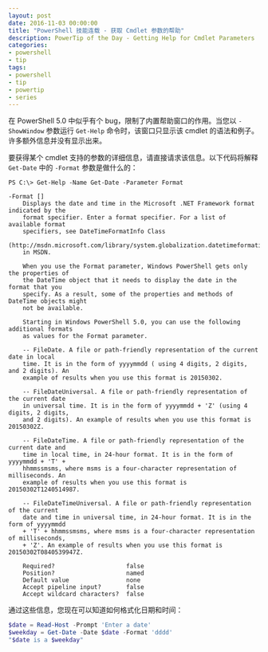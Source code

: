 ```yaml
---
layout: post
date: 2016-11-03 00:00:00
title: "PowerShell 技能连载 - 获取 Cmdlet 参数的帮助"
description: PowerTip of the Day - Getting Help for Cmdlet Parameters
categories:
- powershell
- tip
tags:
- powershell
- tip
- powertip
- series
---
```

在 PowerShell 5.0 中似乎有个 bug，限制了内置帮助窗口的作用。当您以 `-ShowWindow` 参数运行 `Get-Help` 命令时，该窗口只显示该 cmdlet 的语法和例子。许多额外信息并没有显示出来。

要获得某个 cmdlet 支持的参数的详细信息，请直接请求该信息。以下代码将解释 `Get-Date` 中的 `-Format` 参数是做什么的：

    PS C:\> Get-Help -Name Get-Date -Parameter Format 
    
    -Format []
        Displays the date and time in the Microsoft .NET Framework format indicated by the 
        format specifier. Enter a format specifier. For a list of available format 
        specifiers, see DateTimeFormatInfo Class 
        (http://msdn.microsoft.com/library/system.globalization.datetimeformatinfo.aspx) 
        in MSDN.
        
        When you use the Format parameter, Windows PowerShell gets only the properties of 
        the DateTime object that it needs to display the date in the format that you 
        specify. As a result, some of the properties and methods of DateTime objects might 
        not be available.
        
        Starting in Windows PowerShell 5.0, you can use the following additional formats 
        as values for the Format parameter.
        
        -- FileDate. A file or path-friendly representation of the current date in local 
        time. It is in the form of yyyymmdd ( using 4 digits, 2 digits, and 2 digits). An 
        example of results when you use this format is 20150302.
        
        -- FileDateUniversal. A file or path-friendly representation of the current date 
        in universal time. It is in the form of yyyymmdd + 'Z' (using 4 digits, 2 digits, 
        and 2 digits). An example of results when you use this format is 20150302Z.
        
        -- FileDateTime. A file or path-friendly representation of the current date and 
        time in local time, in 24-hour format. It is in the form of yyyymmdd + 'T' + 
        hhmmssmsms, where msms is a four-character representation of milliseconds. An 
        example of results when you use this format is 20150302T1240514987.
        
        -- FileDateTimeUniversal. A file or path-friendly representation of the current 
        date and time in universal time, in 24-hour format. It is in the form of yyyymmdd 
        + 'T' + hhmmssmsms, where msms is a four-character representation of milliseconds, 
        + 'Z'. An example of results when you use this format is 20150302T0840539947Z.
        
        Required?                    false
        Position?                    named
        Default value                none
        Accept pipeline input?       false
        Accept wildcard characters?  false

通过这些信息，您现在可以知道如何格式化日期和时间：

```powershell
$date = Read-Host -Prompt 'Enter a date'
$weekday = Get-Date -Date $date -Format 'dddd'
"$date is a $weekday"
```

<!--本文国际来源：[Getting Help for Cmdlet Parameters](http://community.idera.com/powershell/powertips/b/tips/posts/getting-help-for-cmdlet-parameters)-->
